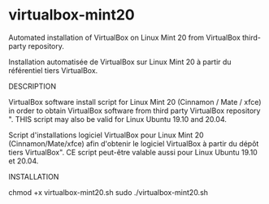 # virtualbox-mint20
Automated installation of VirtualBox on Linux Mint 20 from VirtualBox third-party repository.

Installation automatisée de VirtualBox sur Linux Mint 20 à partir du référentiel tiers VirtualBox.


DESCRIPTION

VirtualBox software install script for Linux Mint 20 (Cinnamon / Mate / xfce) in order to obtain VirtualBox software from third party VirtualBox repository ". THIS script may also be valid for Linux Ubuntu 19.10 and 20.04.

Script d'installations logiciel VirtualBox pour Linux Mint 20 (Cinnamon/Mate/xfce) afin d'obtenir le logiciel VirtualBox à partir du dépôt tiers VirtualBox". CE script peut-être valable aussi pour Linux Ubuntu 19.10 et 20.04.


INSTALLATION

chmod +x virtualbox-mint20.sh
sudo ./virtualbox-mint20.sh
